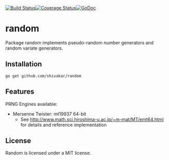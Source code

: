 [![Build Status](https://travis-ci.org/shivakar/random.svg?branch=master)](https://travis-ci.org/shivakar/random)[![Coverage Status](https://coveralls.io/repos/github/shivakar/random/badge.svg?branch=master)](https://coveralls.io/github/shivakar/random?branch=master)[![GoDoc](https://godoc.org/github.com/shivakar/random?status.svg)](https://godoc.org/github.com/shivakar/random)

# random
Package random implements pseudo-random number generators and random variate generators.

## Installation

```
go get github.com/shivakar/random
```

## Features

PRNG Engines available:

* Mersenne Twister: mt19937 64-bit
    * See http://www.math.sci.hiroshima-u.ac.jp/~m-mat/MT/emt64.html for
      details and reference implementation

## License

Random is licensed under a MIT license.
